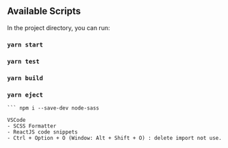 ## Available Scripts

In the project directory, you can run:

### `yarn start`
### `yarn test`
### `yarn build`
### `yarn eject`

``` npx create-react-app ABC
``` npm i --save-dev node-sass

VSCode
- SCSS Formatter
- ReactJS code snippets
- Ctrl + Option + O (Window: Alt + Shift + O) : delete import not use.